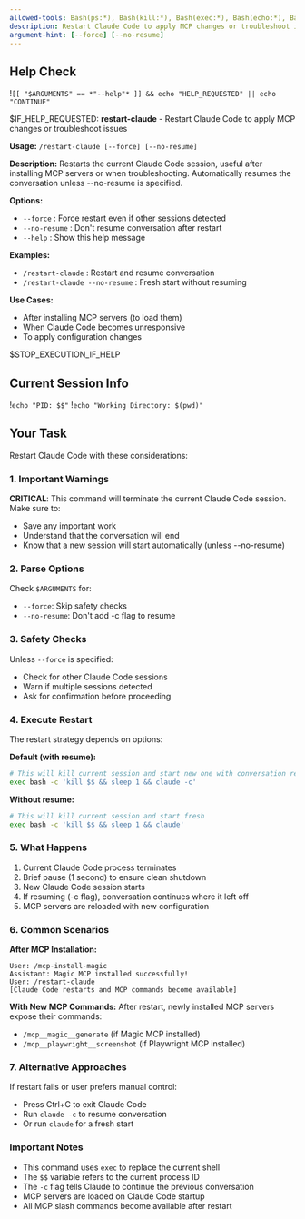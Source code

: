```yaml
---
allowed-tools: Bash(ps:*), Bash(kill:*), Bash(exec:*), Bash(echo:*), Bash(claude:*), Bash(test:*), Bash(pwd:*), Bash(sleep:*), Bash(bash:*)
description: Restart Claude Code to apply MCP changes or troubleshoot issues
argument-hint: [--force] [--no-resume]
---
```


## Help Check
!`[[ "$ARGUMENTS" == *"--help"* ]] && echo "HELP_REQUESTED" || echo "CONTINUE"`

$IF_HELP_REQUESTED:
**restart-claude** - Restart Claude Code to apply MCP changes or troubleshoot issues

**Usage:** `/restart-claude [--force] [--no-resume]`

**Description:**
Restarts the current Claude Code session, useful after installing MCP servers or when troubleshooting. Automatically resumes the conversation unless --no-resume is specified.

**Options:**
- `--force`      : Force restart even if other sessions detected
- `--no-resume`  : Don't resume conversation after restart
- `--help`       : Show this help message

**Examples:**
- `/restart-claude`              : Restart and resume conversation
- `/restart-claude --no-resume`  : Fresh start without resuming

**Use Cases:**
- After installing MCP servers (to load them)
- When Claude Code becomes unresponsive
- To apply configuration changes

$STOP_EXECUTION_IF_HELP

## Current Session Info
!`echo "PID: $$"`
!`echo "Working Directory: $(pwd)"`

## Your Task

Restart Claude Code with these considerations:

### 1. Important Warnings

**CRITICAL**: This command will terminate the current Claude Code session. Make sure to:
- Save any important work
- Understand that the conversation will end
- Know that a new session will start automatically (unless --no-resume)

### 2. Parse Options

Check `$ARGUMENTS` for:
- `--force`: Skip safety checks
- `--no-resume`: Don't add -c flag to resume

### 3. Safety Checks

Unless `--force` is specified:
- Check for other Claude Code sessions
- Warn if multiple sessions detected
- Ask for confirmation before proceeding

### 4. Execute Restart

The restart strategy depends on options:

**Default (with resume):**
```bash
# This will kill current session and start new one with conversation resume
exec bash -c 'kill $$ && sleep 1 && claude -c'
```

**Without resume:**
```bash
# This will kill current session and start fresh
exec bash -c 'kill $$ && sleep 1 && claude'
```

### 5. What Happens

1. Current Claude Code process terminates
2. Brief pause (1 second) to ensure clean shutdown
3. New Claude Code session starts
4. If resuming (-c flag), conversation continues where it left off
5. MCP servers are reloaded with new configuration

### 6. Common Scenarios

**After MCP Installation:**
```
User: /mcp-install-magic
Assistant: Magic MCP installed successfully!
User: /restart-claude
[Claude Code restarts and MCP commands become available]
```

**With New MCP Commands:**
After restart, newly installed MCP servers expose their commands:
- `/mcp__magic__generate` (if Magic MCP installed)
- `/mcp__playwright__screenshot` (if Playwright MCP installed)

### 7. Alternative Approaches

If restart fails or user prefers manual control:
- Press Ctrl+C to exit Claude Code
- Run `claude -c` to resume conversation
- Or run `claude` for a fresh start

### Important Notes

- This command uses `exec` to replace the current shell
- The `$$` variable refers to the current process ID
- The `-c` flag tells Claude to continue the previous conversation
- MCP servers are loaded on Claude Code startup
- All MCP slash commands become available after restart